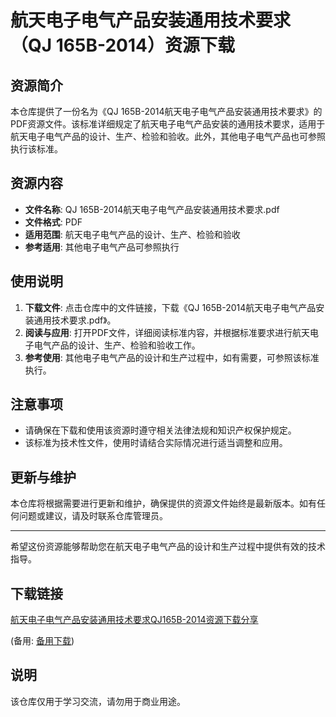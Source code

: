 # 航天电子电气产品安装通用技术要求（QJ 165B-2014）资源下载

## 资源简介

本仓库提供了一份名为《QJ 165B-2014航天电子电气产品安装通用技术要求》的PDF资源文件。该标准详细规定了航天电子电气产品安装的通用技术要求，适用于航天电子电气产品的设计、生产、检验和验收。此外，其他电子电气产品也可参照执行该标准。

## 资源内容

- **文件名称**: QJ 165B-2014航天电子电气产品安装通用技术要求.pdf
- **文件格式**: PDF
- **适用范围**: 航天电子电气产品的设计、生产、检验和验收
- **参考适用**: 其他电子电气产品可参照执行

## 使用说明

1. **下载文件**: 点击仓库中的文件链接，下载《QJ 165B-2014航天电子电气产品安装通用技术要求.pdf》。
2. **阅读与应用**: 打开PDF文件，详细阅读标准内容，并根据标准要求进行航天电子电气产品的设计、生产、检验和验收工作。
3. **参考使用**: 其他电子电气产品的设计和生产过程中，如有需要，可参照该标准执行。

## 注意事项

- 请确保在下载和使用该资源时遵守相关法律法规和知识产权保护规定。
- 该标准为技术性文件，使用时请结合实际情况进行适当调整和应用。

## 更新与维护

本仓库将根据需要进行更新和维护，确保提供的资源文件始终是最新版本。如有任何问题或建议，请及时联系仓库管理员。

---

希望这份资源能够帮助您在航天电子电气产品的设计和生产过程中提供有效的技术指导。

## 下载链接
[航天电子电气产品安装通用技术要求QJ165B-2014资源下载分享](https://pan.quark.cn/s/66cdcd2c519d) 

(备用: [备用下载](https://pan.baidu.com/s/1agUYc9kU0YNJm0oGVH5PIg?pwd=1234))

## 说明

该仓库仅用于学习交流，请勿用于商业用途。
